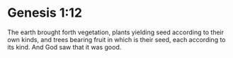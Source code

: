 # Genesis 1:12

The earth brought forth vegetation, plants yielding seed according to their own kinds, and trees bearing fruit in which is their seed, each according to its kind. And God saw that it was good.
